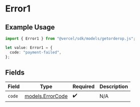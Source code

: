 # Error1

## Example Usage

```typescript
import { Error1 } from "@vercel/sdk/models/getorderop.js";

let value: Error1 = {
  code: "payment-failed",
};
```

## Fields

| Field                                      | Type                                       | Required                                   | Description                                |
| ------------------------------------------ | ------------------------------------------ | ------------------------------------------ | ------------------------------------------ |
| `code`                                     | [models.ErrorCode](../models/errorcode.md) | :heavy_check_mark:                         | N/A                                        |